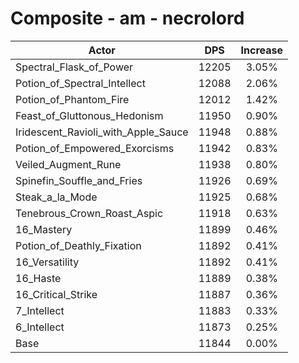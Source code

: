 # Composite - am - necrolord
| Actor | DPS | Increase |
|---|:---:|:---:|
|Spectral_Flask_of_Power|12205|3.05%|
|Potion_of_Spectral_Intellect|12088|2.06%|
|Potion_of_Phantom_Fire|12012|1.42%|
|Feast_of_Gluttonous_Hedonism|11950|0.90%|
|Iridescent_Ravioli_with_Apple_Sauce|11948|0.88%|
|Potion_of_Empowered_Exorcisms|11942|0.83%|
|Veiled_Augment_Rune|11938|0.80%|
|Spinefin_Souffle_and_Fries|11926|0.69%|
|Steak_a_la_Mode|11925|0.68%|
|Tenebrous_Crown_Roast_Aspic|11918|0.63%|
|16_Mastery|11899|0.46%|
|Potion_of_Deathly_Fixation|11892|0.41%|
|16_Versatility|11892|0.41%|
|16_Haste|11889|0.38%|
|16_Critical_Strike|11887|0.36%|
|7_Intellect|11883|0.33%|
|6_Intellect|11873|0.25%|
|Base|11844|0.00%|
